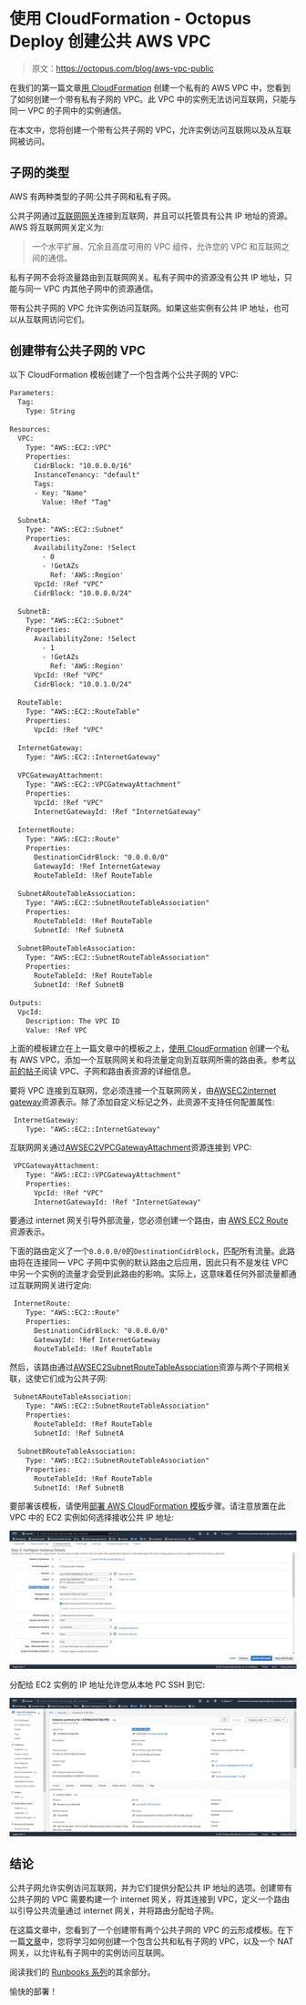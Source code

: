 # 使用 CloudFormation - Octopus Deploy 创建公共 AWS VPC

> 原文：<https://octopus.com/blog/aws-vpc-public>

在我们的第一篇文章[用 CloudFormation](https://octopus.com/blog/aws-vpc-private) 创建一个私有的 AWS VPC 中，您看到了如何创建一个带有私有子网的 VPC。此 VPC 中的实例无法访问互联网，只能与同一 VPC 的子网中的实例通信。

在本文中，您将创建一个带有公共子网的 VPC，允许实例访问互联网以及从互联网被访问。

## 子网的类型

AWS 有两种类型的子网:公共子网和私有子网。

公共子网通过[互联网网关](https://docs.aws.amazon.com/vpc/latest/userguide/VPC_Internet_Gateway.html)连接到互联网，并且可以托管具有公共 IP 地址的资源。AWS 将互联网网关定义为:

> 一个水平扩展、冗余且高度可用的 VPC 组件，允许您的 VPC 和互联网之间的通信。

私有子网不会将流量路由到互联网网关。私有子网中的资源没有公共 IP 地址，只能与同一 VPC 内其他子网中的资源通信。

带有公共子网的 VPC 允许实例访问互联网。如果这些实例有公共 IP 地址，也可以从互联网访问它们。

## 创建带有公共子网的 VPC

以下 CloudFormation 模板创建了一个包含两个公共子网的 VPC:

```
Parameters:
  Tag:
    Type: String

Resources: 
  VPC:
    Type: "AWS::EC2::VPC"
    Properties:
      CidrBlock: "10.0.0.0/16"
      InstanceTenancy: "default"
      Tags:
      - Key: "Name"
        Value: !Ref "Tag"    

  SubnetA:
    Type: "AWS::EC2::Subnet"
    Properties:
      AvailabilityZone: !Select 
        - 0
        - !GetAZs 
          Ref: 'AWS::Region'
      VpcId: !Ref "VPC"
      CidrBlock: "10.0.0.0/24"

  SubnetB:
    Type: "AWS::EC2::Subnet"
    Properties:
      AvailabilityZone: !Select 
        - 1
        - !GetAZs 
          Ref: 'AWS::Region'
      VpcId: !Ref "VPC"
      CidrBlock: "10.0.1.0/24"

  RouteTable:
    Type: "AWS::EC2::RouteTable"
    Properties:
      VpcId: !Ref "VPC"

  InternetGateway:
    Type: "AWS::EC2::InternetGateway"

  VPCGatewayAttachment:
    Type: "AWS::EC2::VPCGatewayAttachment"
    Properties:
      VpcId: !Ref "VPC"
      InternetGatewayId: !Ref "InternetGateway"

  InternetRoute:
    Type: "AWS::EC2::Route"
    Properties:
      DestinationCidrBlock: "0.0.0.0/0"
      GatewayId: !Ref InternetGateway
      RouteTableId: !Ref RouteTable

  SubnetARouteTableAssociation:
    Type: "AWS::EC2::SubnetRouteTableAssociation"
    Properties:
      RouteTableId: !Ref RouteTable
      SubnetId: !Ref SubnetA

  SubnetBRouteTableAssociation:
    Type: "AWS::EC2::SubnetRouteTableAssociation"
    Properties:
      RouteTableId: !Ref RouteTable
      SubnetId: !Ref SubnetB

Outputs:
  VpcId:
    Description: The VPC ID
    Value: !Ref VPC 
```

上面的模板建立在上一篇文章中的模板之上，[使用 CloudFormation](https://octopus.com/blog/aws-vpc-private) 创建一个私有 AWS VPC，添加一个互联网网关和将流量定向到互联网所需的路由表。参考[以前的帖子](https://octopus.com/blog/aws-vpc-private)阅读 VPC、子网和路由表资源的详细信息。

要将 VPC 连接到互联网，您必须连接一个互联网网关，由[AWSEC2internet gateway](https://docs.aws.amazon.com/AWSCloudFormation/latest/UserGuide/aws-resource-ec2-internetgateway.html)资源表示。除了添加自定义标记之外，此资源不支持任何配置属性:

```
 InternetGateway:
    Type: "AWS::EC2::InternetGateway" 
```

互联网网关通过[AWSEC2VPCGatewayAttachment](https://docs.aws.amazon.com/AWSCloudFormation/latest/UserGuide/aws-resource-ec2-vpc-gateway-attachment.html)资源连接到 VPC:

```
 VPCGatewayAttachment:
    Type: "AWS::EC2::VPCGatewayAttachment"
    Properties:
      VpcId: !Ref "VPC"
      InternetGatewayId: !Ref "InternetGateway" 
```

要通过 internet 网关引导外部流量，您必须创建一个路由，由 [AWS EC2 Route](https://docs.aws.amazon.com/AWSCloudFormation/latest/UserGuide/aws-resource-ec2-route.html) 资源表示。

下面的路由定义了一个`0.0.0.0/0`的`DestinationCidrBlock`，匹配所有流量。此路由将在连接同一 VPC 子网中实例的默认路由之后应用，因此只有不是发往 VPC 中另一个实例的流量才会受到此路由的影响。实际上，这意味着任何外部流量都通过互联网网关进行定向:

```
 InternetRoute:
    Type: "AWS::EC2::Route"
    Properties:
      DestinationCidrBlock: "0.0.0.0/0"
      GatewayId: !Ref InternetGateway
      RouteTableId: !Ref RouteTable 
```

然后，该路由通过[AWSEC2SubnetRouteTableAssociation](https://docs.aws.amazon.com/AWSCloudFormation/latest/UserGuide/aws-resource-ec2-subnet-route-table-assoc.html)资源与两个子网相关联，这使它们成为公共子网:

```
 SubnetARouteTableAssociation:
    Type: "AWS::EC2::SubnetRouteTableAssociation"
    Properties:
      RouteTableId: !Ref RouteTable
      SubnetId: !Ref SubnetA

  SubnetBRouteTableAssociation:
    Type: "AWS::EC2::SubnetRouteTableAssociation"
    Properties:
      RouteTableId: !Ref RouteTable
      SubnetId: !Ref SubnetB 
```

要部署该模板，请使用[部署 AWS CloudFormation 模板](https://octopus.com/docs/deployments/aws/cloudformation)步骤。请注意放置在此 VPC 中的 EC2 实例如何选择接收公共 IP 地址:

[![Auto-assign Public IP option](img/c367b76e2434dd5b85c7ebfba04cfc7f.png)](#)

分配给 EC2 实例的 IP 地址允许您从本地 PC SSH 到它:

[![EC2 public IP](img/dc668ccc6cbecb2f30c4df6905afadad.png)](#)

## 结论

公共子网允许实例访问互联网，并为它们提供分配公共 IP 地址的选项。创建带有公共子网的 VPC 需要构建一个 internet 网关，将其连接到 VPC，定义一个路由以引导公共流量通过 internet 网关，并将路由分配给子网。

在这篇文章中，您看到了一个创建带有两个公共子网的 VPC 的云形成模板。在下一篇[文章](https://octopus.com/blog/aws-vpc-public-private)中，您将学习如何创建一个包含公共和私有子网的 VPC，以及一个 NAT 网关，以允许私有子网中的实例访问互联网。

阅读我们的 [Runbooks 系列](https://octopus.com/blog/tag/Runbooks%20Series)的其余部分。

愉快的部署！